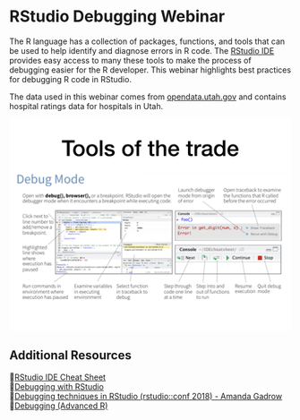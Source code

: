 # RStudio Debugging Webinar

The R language has a collection of packages, functions, and tools that can be
used to help identify and diagnose errors in R code. The [RStudio
IDE](https://www.rstudio.com/products/rstudio/) provides easy access to many
these tools to make the process of debugging easier for the R developer. This
webinar highlights best practices for debugging R code in RStudio.

The data used in this webinar comes from
[opendata.utah.gov](https://opendata.utah.gov/Health/HCAHPS-Hospital-Ratings-For-Utah/a9vm-dqxv)
and contains hospital ratings data for hospitals in Utah.

![](img/slide-screenshot.jpeg)

## Additional Resources
:page_facing_up:[RStudio IDE Cheat Sheet](https://www.rstudio.com/resources/cheatsheets/#ide)  
:page_facing_up:[Debugging with RStudio](https://support.rstudio.com/hc/en-us/articles/205612627-Debugging-with-RStudio)  
:movie_camera:[Debugging techniques in RStudio (rstudio::conf 2018) - Amanda Gadrow](https://resources.rstudio.com/rstudio-conf-2018/debugging-techniques-in-rstudio-amanda-gadrow)  
:blue_book:[Debugging (Advanced R)](https://adv-r.hadley.nz/debugging.html)  
